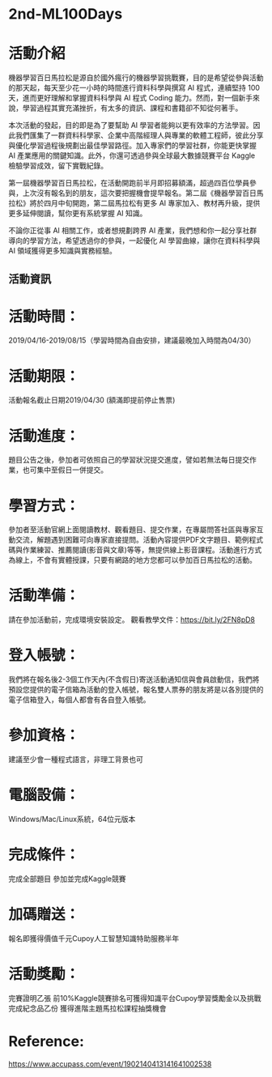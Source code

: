 # 2nd-ML100Days

# 活動介紹 
機器學習百日馬拉松是源自於國外瘋行的機器學習挑戰賽，目的是希望從參與活動的那天起，每天至少花一小時的時間進行資料科學與撰寫 AI 程式，連續堅持 100 天，進而更好理解和掌握資料科學與 AI 程式 Coding 
能力。然而，對一個新手來說，學習過程其實充滿挫折，有太多的資訊、課程和書籍卻不知從何著手。 

本次活動的發起，目的即是為了要幫助 AI 學習者能夠以更有效率的方法學習。因此我們匯集了一群資料科學家、企業中高階經理人與專業的軟體工程師，彼此分享與優化學習過程後規劃出最佳學習路徑。加入專家們的學習社群，你能更快掌握 AI
產業應用的關鍵知識。此外，你還可透過參與全球最大數據競賽平台 Kaggle 檢驗學習成效，留下實戰紀錄。

第一屆機器學習百日馬拉松，在活動開跑前半月即招募額滿，超過四百位學員參與，上次沒有報名到的朋友，這次要把握機會提早報名。第二屆《機器學習百日馬拉松》將於四月中旬開跑，第二屆馬拉松有更多 AI 專家加入、教材再升級，提供更多延伸閱讀，幫你更有系統掌握 AI 知識。

不論你正從事 AI 相關工作，或者想規劃跨界 AI 產業，我們想和你一起分享社群導向的學習方法，希望透過你的參與，一起優化 AI 學習曲線，讓你在資料科學與 AI 領域獲得更多知識與實務經驗。

## 活動資訊

# 活動時間：
2019/04/16-2019/08/15（學習時間為自由安排，建議最晚加入時間為04/30）
# 活動期限：
活動報名截止日期2019/04/30 (額滿即提前停止售票)
# 活動進度：
題目公告之後，參加者可依照自己的學習狀況提交進度，譬如若無法每日提交作業，也可集中至假日一併提交。
# 學習方式：
參加者至活動官網上面閱讀教材、觀看題目、提交作業，在專屬問答社區與專家互動交流，解題遇到困難可向專家直接提問。活動內容提供PDF文字題目、範例程式碼與作業練習、推薦閱讀(影音與文章)等等，無提供線上影音課程。活動進行方式為線上，不會有實體授課，只要有網路的地方您都可以參加百日馬拉松的活動。
# 活動準備：
請在參加活動前，完成環境安裝設定。
觀看教學文件：https://bit.ly/2FN8pD8
# 登入帳號：
我們將在報名後2-3個工作天內(不含假日)寄送活動通知信與會員啟動信，我們將預設您提供的電子信箱為活動的登入帳號，報名雙人票券的朋友將是以各別提供的電子信箱登入，每個人都會有各自登入帳號。
# 參加資格：
建議至少會一種程式語言，非理工背景也可
# 電腦設備：
Windows/Mac/Linux系統，64位元版本
# 完成條件：
完成全部題目
參加並完成Kaggle競賽
# 加碼贈送：
報名即獲得價值千元Cupoy人工智慧知識特助服務半年
# 活動獎勵：
完賽證明乙張
前10%Kaggle競賽排名可獲得知識平台Cupoy學習獎勵金以及挑戰完成紀念品乙份
獲得進階主題馬拉松課程抽獎機會

# Reference:
https://www.accupass.com/event/1902140413141641002538
